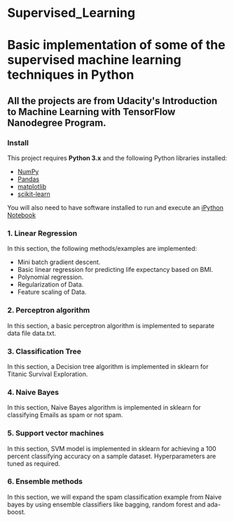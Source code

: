# Supervised_Learning
# Basic implementation of some of the supervised machine learning techniques in Python
## All the projects are from Udacity's Introduction to Machine Learning with TensorFlow Nanodegree Program.

### Install

This project requires **Python 3.x** and the following Python libraries installed:

- [NumPy](http://www.numpy.org/)
- [Pandas](http://pandas.pydata.org)
- [matplotlib](http://matplotlib.org/)
- [scikit-learn](http://scikit-learn.org/stable/)

You will also need to have software installed to run and execute an [iPython Notebook](http://ipython.org/notebook.html)

### 1. Linear Regression

In this section, the following methods/examples are implemented:

- Mini batch gradient descent.
- Basic linear regression for predicting life expectancy based on BMI.
- Polynomial regression.
- Regularization of Data.
- Feature scaling of Data.

### 2. Perceptron algorithm

In this section, a basic perceptron algorithm is implemented to separate data file data.txt.

### 3. Classification Tree

In this section, a Decision tree algorithm is implemented in sklearn for Titanic Survival Exploration.

### 4. Naive Bayes

In this section, Naive Bayes algorithm is implemented in sklearn for classifying Emails as spam or not spam.

### 5. Support vector machines

In this section, SVM model is implemented in sklearn for achieving a 100 percent classifying accuracy on a sample dataset.
Hyperparameters are tuned as required.

### 6. Ensemble methods

In this section, we will expand the spam classification example from Naive bayes by using ensemble classifiers like bagging, random forest and ada-boost.

